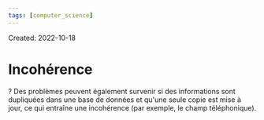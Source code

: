 ```yaml
---
tags: [computer_science]
---
```

Created: 2022-10-18

# Incohérence
?
Des problèmes peuvent également survenir si des informations sont dupliquées dans une base de données et qu'une seule copie est mise à jour, ce qui entraîne une incohérence (par exemple, le champ téléphonique).
<!--SR:!2022-10-19,1,230-->